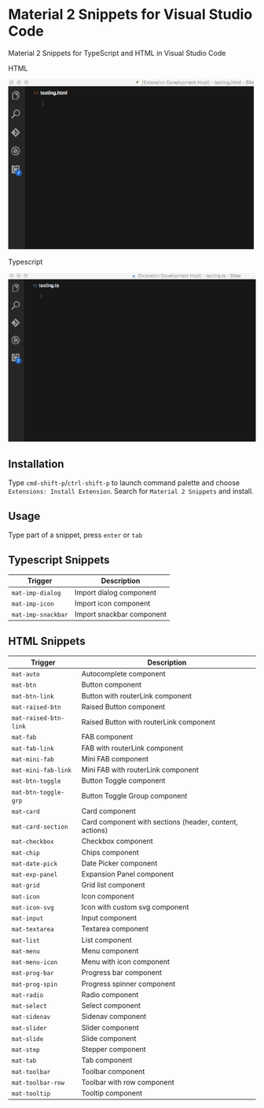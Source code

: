 # Material 2 Snippets for Visual Studio Code
Material 2 Snippets for TypeScript and HTML in Visual Studio Code

HTML

![Material 2 Snippets HTML](images/material2-snippets-html.gif)

Typescript

![Material 2 Snippets Typescript](images/material2-snippets-ts.gif)

## Installation
Type `cmd-shift-p`/`ctrl-shift-p` to launch command palette and choose `Extensions: Install Extension`. Search for `Material 2 Snippets` and install.

## Usage
Type part of a snippet, press `enter` or `tab`

## Typescript Snippets
| Trigger                     | Description |
| -------                     | ----------- |
| `mat-imp-dialog`            | Import dialog component |
| `mat-imp-icon`              | Import icon component |
| `mat-imp-snackbar`          | Import snackbar component |

## HTML Snippets
| Trigger                   | Description |
| -------                   | ----------- |
| `mat-auto`                | Autocomplete component |
| `mat-btn`                 | Button component |
| `mat-btn-link`            | Button with routerLink component |
| `mat-raised-btn`          | Raised Button component |
| `mat-raised-btn-link`     | Raised Button with routerLink component |
| `mat-fab`                 | FAB component |
| `mat-fab-link`            | FAB with routerLink component |
| `mat-mini-fab`            | Mini FAB component |
| `mat-mini-fab-link`       | Mini FAB with routerLink component |
| `mat-btn-toggle`          | Button Toggle component |
| `mat-btn-toggle-grp`      | Button Toggle Group component |
| `mat-card`                | Card component |
| `mat-card-section`        | Card component with sections (header, content, actions) |
| `mat-checkbox`            | Checkbox component |
| `mat-chip`                | Chips component |
| `mat-date-pick`           | Date Picker component |
| `mat-exp-panel`           | Expansion Panel component |
| `mat-grid`                | Grid list component |
| `mat-icon`                | Icon component |
| `mat-icon-svg`            | Icon with custom svg component |
| `mat-input`               | Input component |
| `mat-textarea`            | Textarea component |
| `mat-list`                | List component |
| `mat-menu`                | Menu component |
| `mat-menu-icon`           | Menu with icon component |
| `mat-prog-bar`            | Progress bar component |
| `mat-prog-spin`           | Progress spinner component |
| `mat-radio`               | Radio component |
| `mat-select`              | Select component |
| `mat-sidenav`             | Sidenav component |
| `mat-slider`              | Slider component |
| `mat-slide`               | Slide component |
| `mat-step`                | Stepper component |
| `mat-tab`                 | Tab component |
| `mat-toolbar`             | Toolbar component |
| `mat-toolbar-row`         | Toolbar with row component |
| `mat-tooltip`             | Tooltip component |